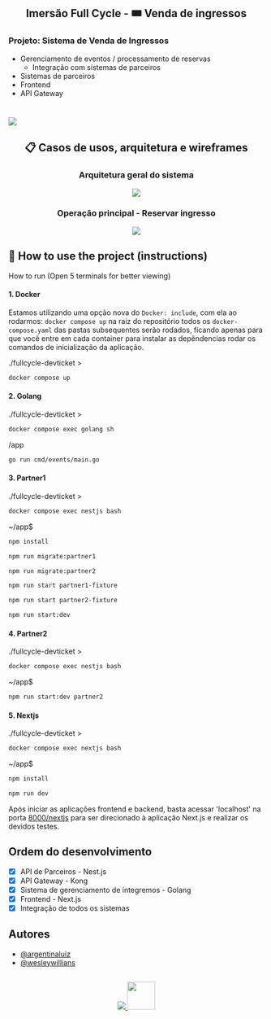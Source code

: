 <div align="center">
  
  ## Imersão Full Cycle - 🎟 Venda de ingressos
  
</div>

### Projeto: Sistema de Venda de Ingressos

- Gerenciamento de eventos / processamento de reservas		
  - Integração com sistemas de parceiros
- Sistemas de parceiros
- Frontend
- API Gateway

#
<img src="https://github.com/bruno-silverio/fullcycle-devticket/assets/27282770/7a5e8ef0-f6dc-418d-a248-e065abe55416" />
    
<div align="center">
  
  ## 📋 Casos de usos, arquitetura e wireframes
  
  ### Arquitetura geral do sistema
  
  <img src="https://github.com/bruno-silverio/fullcycle-devticket/assets/27282770/4b207083-c252-4c02-9637-8fd380e8b18f" />
  
  ### Operação principal - Reservar ingresso
  
  <img src="https://github.com/bruno-silverio/fullcycle-devticket/assets/27282770/804de197-07be-4d1d-82ec-e5f2161e6d9c" />

</div>

## 🚦 How to use the project (instructions)

How to run (Open 5 terminals for better viewing)

#### 1. Docker
Estamos utilizando uma opção nova do `Docker: include`, com ela ao rodarmos: `docker compose up` na raiz do repositório todos os `docker-compose.yaml` das pastas subsequentes serão rodados, ficando apenas para que você entre em cada container para instalar as depêndencias rodar os comandos de inicialização da aplicação. 


./fullcycle-devticket >
```bash 
docker compose up
```
#### 2. Golang
./fullcycle-devticket >
```bash 
docker compose exec golang sh
```
/app
```bash
go run cmd/events/main.go
```
#### 3. Partner1
./fullcycle-devticket >
```bash 
docker compose exec nestjs bash
```
~/app$
```bash 
npm install
```
```bash
npm run migrate:partner1
```
```bash
npm run migrate:partner2
```
```bash
npm run start partner1-fixture
```
```bash
npm run start partner2-fixture
```
```bash
npm run start:dev
```
#### 4. Partner2
./fullcycle-devticket >
```bash 
docker compose exec nestjs bash
```
~/app$
```bash
npm run start:dev partner2
```
#### 5. Nextjs
./fullcycle-devticket >
```bash 
docker compose exec nextjs bash
```
~/app$
```bash
npm install
```
```bash
npm run dev
```
Após iniciar as aplicações frontend e backend, basta acessar 'localhost' na porta [8000/nextjs](http://localhost:8000/nextjs) para ser direcionado à aplicação Next.js e realizar os devidos testes.

## Ordem do desenvolvimento
- [x] API de Parceiros - Nest.js
- [x] API Gateway - Kong
- [x] Sistema de gerenciamento de integremos - Golang
- [x] Frontend - Next.js
- [x] Integração de todos os sistemas

## Autores

- [@argentinaluiz](https://github.com/argentinaluiz)
- [@wesleywillians](https://github.com/wesleywillians)

##
<p align="center">
  <a href="https://skillicons.dev">
    <img src="https://skillicons.dev/icons?i=next,nest,go,docker" >
    <img src="https://github.com/bruno-silverio/fullcycle-devticket/assets/27282770/5d8c1da1-379a-4673-aea1-67c9040c4900"  width="55" height="55"/>
  </a>
</p>
